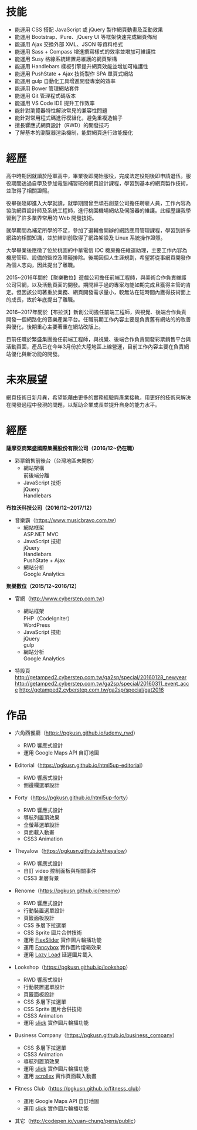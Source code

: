 ﻿# 技能
- 能運用 CSS 搭配 JavaScript 或 jQuery 製作網頁動畫及互動效果
- 能運用 Bootstrap、Pure、jQuery UI 等框架快速完成網頁佈局
- 能運用 Ajax 交換外部 XML、JSON 等資料格式
- 能運用 Sass + Compass 增進撰寫樣式的效率並增加可維護性
- 能運用 Susy 格線系統建置易維護的網頁架構
- 能運用 Handlebars 樣板引擎提升網頁效能並增加可維護性
- 能運用 PushState + Ajax 技術製作 SPA 單頁式網站
- 能運用 gulp 自動化工具增進開發專案的效率
- 能運用 Bower 管理網站套件
- 能運用 Git 管理程式碼版本
- 能運用 VS Code IDE 提升工作效率
- 能針對瀏覽器特性解決常見的兼容性問題
- 能針對常用程式碼進行模組化，避免重複造輪子
- 擅長響應式網頁設計（RWD）的開發技巧
- 了解基本的瀏覽器渲染機制，能對網頁進行效能優化
<!-- - 了解基本的 SEO 優化技巧 -->
<!-- - 了解基本的無障礙網站開發規範 -->

# 經歷
高中時期因就讀於陸軍高中，畢業後即開始服役，完成法定役期後即申請退伍。服役期間透過自學及參加電腦補習班的網頁設計課程，學習到基本的網頁製作技術，並取得了相關證照。

役畢後隨即進入大學就讀，就學期間曾至頑石創意公司擔任聘雇人員，工作內容為協助網頁設計師及系統工程師，進行桃園機場網站及伺服器的維護。此經歷讓我學習到了許多業界常用的 Web 開發技術。

就學期間為補足所學的不足，參加了退輔會開辦的網路應用管理課程，學習到許多網路的相關知識，並於結訓前取得了網路架設及 Linux 系統操作證照。

大學畢業後應徵了位於桃園的中華電信 IDC 機房擔任維運助理，主要工作內容為機房管理、設備的監控及障礙排除。後期因個人生涯規劃，希望將從事網頁開發作為個人志向，因此提出了離職。

2015~2016年間於【聚樂數位】遊戲公司擔任前端工程師，與美術合作負責維護公司官網，以及活動頁面的開發。期間經手過的專案均能如期完成且獲得主管的肯定。但因該公司著重於業務、網頁開發需求量小，較無法在短時間內獲得技術面上的成長，故於年底提出了離職。

2016~2017年間於【布拉沃】新創公司擔任前端工程師，與視覺、後端合作負責開發一個網路化的音樂產業平台。任職前期工作內容主要是負責舊有網站的的改善與優化，後期重心主要著重在網站改版上。

目前任職於繁盛集團擔任前端工程師，與視覺、後端合作負責開發彩票銷售平台與活動頁面，產品已在今年3月份於大陸地區上線營運，目前工作內容主要在負責網站優化與新功能的開發。

# 未來展望
網頁技術日新月異，希望能藉由更多的實務經驗與產業接軌，用更好的技術來解決在開發過程中發現的問題，以幫助企業成長並提升自身的能力水平。

# 經歷
**薩摩亞商繁盛國際集團股份有限公司（2016/12~仍在職）**
- 彩票銷售前後台（台灣地區未開放）
	- 網站架構  
		前後端分離
	- JavaScript 技術  
		jQuery  
		Handlebars

**布拉沃科技公司（2016/12~2017/12）**
- 音樂霸（<https://www.musicbravo.com.tw>）  
	- 網站框架  
		ASP.NET MVC
	- JavaScript 技術  
		jQuery  
		Handlebars  
		PushState + Ajax
	- 網站分析  
		Google Analytics

**聚樂數位（2015/12~2016/12）**
- 官網（<http://www.cyberstep.com.tw>）
	- 網站框架  
		PHP（CodeIgniter）  
		WordPress
	- JavaScript 技術  
		jQuery  
		gulp
	- 網站分析  
		Google Analytics

- 特設頁  
  <http://getamped2.cyberstep.com.tw/ga2sp/special/20160128_newyear>
  <http://getamped2.cyberstep.com.tw/ga2sp/special/20160311_event_acce>
  <http://getamped2.cyberstep.com.tw/ga2sp/special/gat2016>

# 作品
- 六角西餐廳（<https://pgkusn.github.io/udemy_rwd>）
	- RWD 響應式設計
	- 運用 Google Maps API 自訂地圖

- Editorial（<https://pgkusn.github.io/html5up-editorial>）
	- RWD 響應式設計
	- 側邊欄選單設計

- Forty（<https://pgkusn.github.io/html5up-forty>）
	- RWD 響應式設計
	- 導航列置頂效果
	- 全螢幕選單設計
	- 頁面載入動畫
	- CSS3 Animation

- Theyalow（<https://pgkusn.github.io/theyalow>）
	- RWD 響應式設計
	- 自訂 video 控制面板與相關事件
	- CSS3 漸層背景

- Renome（<https://pgkusn.github.io/renome>）
	- RWD 響應式設計
	- 行動裝置選單設計
	- 頁籤面板設計
	- CSS 多層下拉選單
	- CSS Sprite 圖片合併技術
	- 運用 [FlexSlider](http://flexslider.woothemes.com) 實作圖片輪播功能
	- 運用 [Fancybox](http://fancyapps.com/fancybox) 實作圖片燈箱效果
	- 運用 [Lazy Load](http://www.appelsiini.net/projects/lazyload) 延遲圖片載入

- Lookshop（<https://pgkusn.github.io/lookshop>）
	- RWD 響應式設計
	- 行動裝置選單設計
	- 頁籤面板設計
	- CSS 多層下拉選單
	- CSS Sprite 圖片合併技術
	- CSS3 Animation
	- 運用 [slick](http://kenwheeler.github.io/slick) 實作圖片輪播功能

- Business Company（<https://pgkusn.github.io/business_company>）
	- CSS 多層下拉選單
	- CSS3 Animation
	- 導航列置頂效果
	- 運用 [slick](http://kenwheeler.github.io/slick) 實作圖片輪播功能
	- 運用 [scrollex](https://github.com/ajlkn/jquery.scrollex) 實作頁面載入動畫

- Fitness Club（<https://pgkusn.github.io/fitness_club>）
	- 運用 Google Maps API 自訂地圖
	- 運用 [slick](http://kenwheeler.github.io/slick) 實作圖片輪播功能

- 其它（<http://codepen.io/yuan-chung/pens/public>）

<!-- - Ticket 訂票紀錄（<http://yuan-chung.clouds.twgogo.org/site/ticket>）
	- 運用 jQuery Mobile 建置網頁架構
	- 運用 HTML5 Web Storage 存取 Client 端資料
	- 運用 PHP + MySQL 進行資料備份 & 還原 -->

<!-- - 不可來書店（<http://yuan-chung.clouds.twgogo.org/site/bookstore/public>）
	- 運用 PHP + MySQL 搭配 Laravel Framework 建置網頁架構
	- 運用 Bootstrap theme、jQuery UI 建置網頁佈局 -->